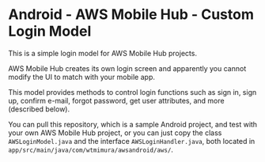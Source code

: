 # Android - AWS Mobile Hub - Custom Login Model
This is a simple login model for AWS Mobile Hub projects.

AWS Mobile Hub creates its own login screen and apparently you cannot modify the UI to match with your mobile app.

This model provides methods to control login functions such as sign in, sign up, confirm e-mail, forgot password, get user attributes, and more (described below).

You can pull this repository, which is a sample Android project, and test with your own AWS Mobile Hub project, or you can just copy the class `AWSLoginModel.java` and the interface `AWSLoginHandler.java`, both located in `app/src/main/java/com/wtmimura/awsandroid/aws/`.

